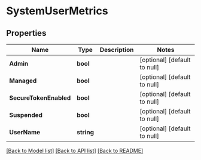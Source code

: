 # SystemUserMetrics

## Properties
Name | Type | Description | Notes
------------ | ------------- | ------------- | -------------
**Admin** | **bool** |  | [optional] [default to null]
**Managed** | **bool** |  | [optional] [default to null]
**SecureTokenEnabled** | **bool** |  | [optional] [default to null]
**Suspended** | **bool** |  | [optional] [default to null]
**UserName** | **string** |  | [optional] [default to null]

[[Back to Model list]](../README.md#documentation-for-models) [[Back to API list]](../README.md#documentation-for-api-endpoints) [[Back to README]](../README.md)



